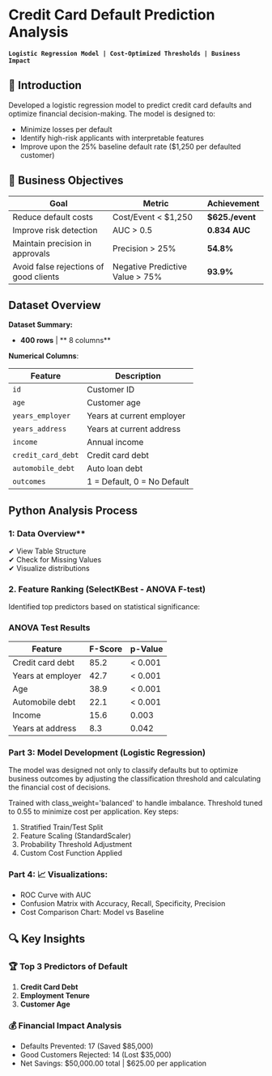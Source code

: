 # Credit Card Default Prediction Analysis
**`Logistic Regression Model | Cost-Optimized Thresholds | Business Impact`**

## 📌 Introduction
Developed a logistic regression model to predict credit card defaults and optimize financial decision-making. The model is designed to:
- Minimize losses per default
- Identify high-risk applicants with interpretable features
- Improve upon the 25% baseline default rate ($1,250 per defaulted customer)

## 🎯 Business Objectives
| Goal | Metric | Achievement |
|------|--------|-------------|
| Reduce default costs | Cost/Event < $1,250 | **$625./event** |
| Improve risk detection | AUC > 0.5 | **0.834 AUC** |
| Maintain precision in approvals | Precision > 25% | **54.8%** |
| Avoid false rejections of good clients|Negative Predictive Value > 75%| **93.9%** |

## Dataset Overview

**Dataset Summary:**  
- **400 rows** | ** 8 columns**  

**Numerical Columns**:  

| Feature            | Description                 |
| ------------------ | --------------------------- |
| `id`               | Customer ID                 |
| `age`              | Customer age                |
| `years_employer`   | Years at current employer   |
| `years_address`    | Years at current address    |
| `income`           | Annual income               |
| `credit_card_debt` | Credit card debt            |
| `automobile_debt`  | Auto loan debt              |
| `outcomes`         | 1 = Default, 0 = No Default |


## Python Analysis Process  
### 1: Data Overview**  
✔ View Table Structure  
✔ Check for Missing Values  
✔ Visualize distributions

### 2. Feature Ranking (SelectKBest - ANOVA F-test)
Identified top predictors based on statistical significance:

### ANOVA Test Results
| Feature            | F-Score | p-Value   |
|--------------------|---------|-----------|
| Credit card debt   | 85.2    | < 0.001   |
| Years at employer  | 42.7    | < 0.001   |
| Age                | 38.9    | < 0.001   |
| Automobile debt    | 22.1    | < 0.001   |
| Income             | 15.6    | 0.003     |
| Years at address   | 8.3     | 0.042     |

### Part 3: Model Development (Logistic Regression)
The model was designed not only to classify defaults but to optimize business outcomes by adjusting the classification threshold and calculating the financial cost of decisions.

Trained with class_weight='balanced' to handle imbalance. Threshold tuned to 0.55 to minimize cost per application.
Key steps:
1. Stratified Train/Test Split
2. Feature Scaling (StandardScaler)
3. Probability Threshold Adjustment
4. Custom Cost Function Applied

### Part 4: 📈 Visualizations:
- ROC Curve with AUC
- Confusion Matrix with Accuracy, Recall, Specificity, Precision
- Cost Comparison Chart: Model vs Baseline


## 🔍 Key Insights

### 🏆 Top 3 Predictors of Default
1. **Credit Card Debt**  
2. **Employment Tenure**  
3. **Customer Age**

### 💰 Financial Impact Analysis
- Defaults Prevented: 17 (Saved $85,000)
- Good Customers Rejected: 14 (Lost $35,000)
- Net Savings: $50,000.00 total | $625.00 per application

